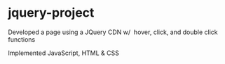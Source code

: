 # jquery-project
Developed a page using a JQuery CDN w/  hover, click, and double click functions 

Implemented JavaScript, HTML & CSS

